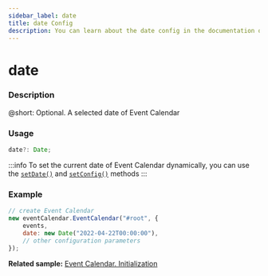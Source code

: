 ```yaml
---
sidebar_label: date
title: date Config
description: You can learn about the date config in the documentation of the DHTMLX JavaScript Event Calendar library. Browse developer guides and API reference, try out code examples and live demos, and download a free 30-day evaluation version of DHTMLX Event Calendar.
---
```


# date

### Description

@short: Optional. A selected date of Event Calendar

### Usage

~~~jsx {}
date?: Date;
~~~

:::info
To set the current date of Event Calendar dynamically, you can use the 
[`setDate()`](api/methods/js_eventcalendar_setdate_method.md) and
[`setConfig()`](api/methods/js_eventcalendar_setconfig_method.md) methods
:::

### Example

~~~jsx {4}
// create Event Calendar
new eventCalendar.EventCalendar("#root", {
    events,
    date: new Date("2022-04-22T00:00:00"),
    // other configuration parameters
});
~~~

**Related sample:** [Event Calendar. Initialization](https://snippet.dhtmlx.com/btytgzed)